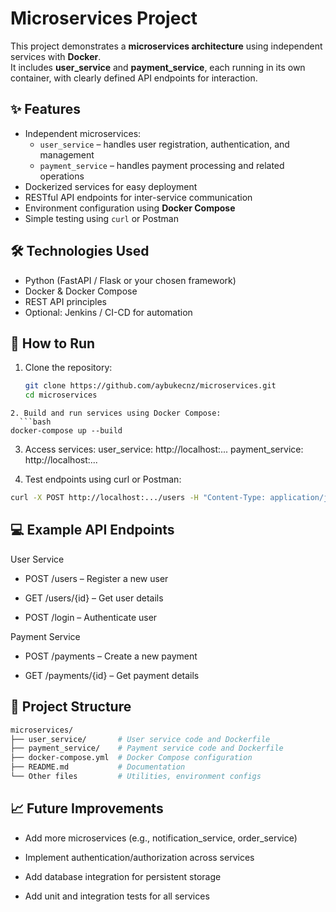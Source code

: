 # Microservices Project

This project demonstrates a **microservices architecture** using independent services with **Docker**.  
It includes **user_service** and **payment_service**, each running in its own container, with clearly defined API endpoints for interaction.

## ✨ Features
- Independent microservices:
  - `user_service` – handles user registration, authentication, and management
  - `payment_service` – handles payment processing and related operations
- Dockerized services for easy deployment
- RESTful API endpoints for inter-service communication
- Environment configuration using **Docker Compose**
- Simple testing using `curl` or Postman

## 🛠️ Technologies Used
- Python (FastAPI / Flask or your chosen framework)
- Docker & Docker Compose
- REST API principles
- Optional: Jenkins / CI-CD for automation

## 🚀 How to Run

1. Clone the repository:
   ```bash
   git clone https://github.com/aybukecnz/microservices.git
   cd microservices
```
2. Build and run services using Docker Compose:
  ```bash
docker-compose up --build
  ```
3. Access services:
user_service: http://localhost:...
payment_service: http://localhost:...

4. Test endpoints using curl or Postman:
  ```bash
curl -X POST http://localhost:.../users -H "Content-Type: application/json" -d '{"username":"...","password":"..."}'

  ```
## 💻 Example API Endpoints
User Service

- POST /users – Register a new user
  
- GET /users/{id} – Get user details
  
- POST /login – Authenticate user

Payment Service

- POST /payments – Create a new payment

- GET /payments/{id} – Get payment details

## 📂 Project Structure
  ```bash
microservices/
 ├── user_service/       # User service code and Dockerfile
 ├── payment_service/    # Payment service code and Dockerfile
 ├── docker-compose.yml  # Docker Compose configuration
 ├── README.md           # Documentation
 └── Other files         # Utilities, environment configs
  ```

## 📈 Future Improvements

- Add more microservices (e.g., notification_service, order_service)

- Implement authentication/authorization across services

- Add database integration for persistent storage

- Add unit and integration tests for all services
